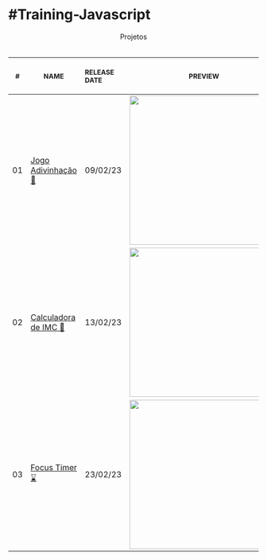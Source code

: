 # #Training-Javascript

<p align="center">
    Projetos <br>
    <br><table>
    <thead>
        <tr>
            <th align="center">
                <img width="20" height="1"> 
                <p>
                    <small>#</small>
                </p>
            </th>
            <th align="center">
                <img width="300" height="1"> 
                <p> 
                    <small>
                        NAME
                    </small>
                </p>
            </th>
            <th align="left">
                <img width="140" height="1">
                <p align="left"> 
                    <small>
                    RELEASE DATE
                    </small>
                </p>
            </th>
            <th align="center">
                <img width="201" height="1">
                <p align="center"> 
                    <small>
                    PREVIEW
                    </small>
                </p>
            </th>
        </tr>
    </thead>
    <tbody>
        <tr>
            <td>01</td>
            <td><a href="Jogo-adivinhacao">Jogo Adivinhação 🎯 </a></td>
            <td>09/02/23</td>
            <td align="center">
            <a href="Jogo-adivinhacao"><img width="300px" src="https://user-images.githubusercontent.com/63527881/220813631-ab47d440-72d2-4ac9-b74f-4b73d8f7214d.PNG" /></a></td>
        </tr>
        <tr>
            <td>02</td>
            <td><a href="calculo IMC">Calculadora de IMC 🔎</a></td>
            <td>13/02/23</td>
            <td align="center"><a href="calculo IMC"><img width="300px" src="https://user-images.githubusercontent.com/63527881/220813845-f3350503-0062-40f8-87cf-f0ec1bb8683e.PNG" /></a></td>
        </tr>
        <tr>
            <td>03</td>
            <td><a href="FocusTimer">Focus Timer ⌛</a></td>
            <td>23/02/23</td>
            <td align="center"><a href="FocusTimer"><img width="300px" src="https://user-images.githubusercontent.com/63527881/220814227-7d55379b-8218-43ee-a0d2-f644aa4dd521.PNG" /></a></td>
        </tr>
    </tbody>
</table></p>
